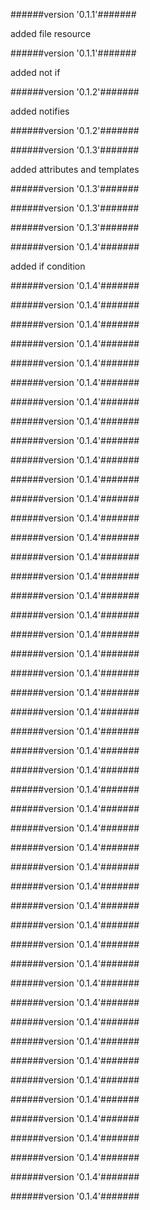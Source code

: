
######version  '0.1.1'#######

added file resource



######version  '0.1.1'#######

added not if



######version  '0.1.2'#######

added notifies



######version  '0.1.2'#######





######version  '0.1.3'#######

added attributes and templates



######version  '0.1.3'#######





######version  '0.1.3'#######





######version  '0.1.3'#######





######version  '0.1.4'#######

added if condition



######version  '0.1.4'#######





######version  '0.1.4'#######





######version  '0.1.4'#######





######version  '0.1.4'#######





######version  '0.1.4'#######





######version  '0.1.4'#######





######version  '0.1.4'#######





######version  '0.1.4'#######





######version  '0.1.4'#######





######version  '0.1.4'#######





######version  '0.1.4'#######





######version  '0.1.4'#######





######version  '0.1.4'#######





######version  '0.1.4'#######





######version  '0.1.4'#######





######version  '0.1.4'#######





######version  '0.1.4'#######





######version  '0.1.4'#######





######version  '0.1.4'#######





######version  '0.1.4'#######





######version  '0.1.4'#######





######version  '0.1.4'#######





######version  '0.1.4'#######





######version  '0.1.4'#######





######version  '0.1.4'#######





######version  '0.1.4'#######





######version  '0.1.4'#######





######version  '0.1.4'#######





######version  '0.1.4'#######





######version  '0.1.4'#######





######version  '0.1.4'#######





######version  '0.1.4'#######





######version  '0.1.4'#######





######version  '0.1.4'#######





######version  '0.1.4'#######





######version  '0.1.4'#######





######version  '0.1.4'#######





######version  '0.1.4'#######





######version  '0.1.4'#######





######version  '0.1.4'#######





######version  '0.1.4'#######





######version  '0.1.4'#######





######version  '0.1.4'#######





######version  '0.1.4'#######





######version  '0.1.4'#######





######version  '0.1.4'#######





######version  '0.1.4'#######





######version  '0.1.4'#######




